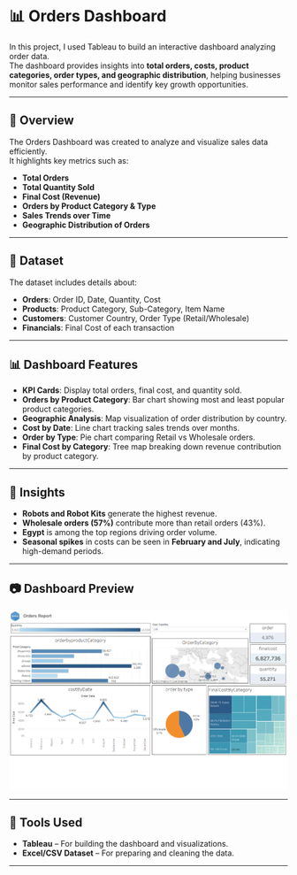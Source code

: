 # 📊 Orders Dashboard

In this project, I used Tableau to build an interactive dashboard analyzing order data.  
The dashboard provides insights into **total orders, costs, product categories, order types, and geographic distribution**, helping businesses monitor sales performance and identify key growth opportunities.

---

## 📌 Overview
The Orders Dashboard was created to analyze and visualize sales data efficiently.  
It highlights key metrics such as:  
- **Total Orders**  
- **Total Quantity Sold**  
- **Final Cost (Revenue)**  
- **Orders by Product Category & Type**  
- **Sales Trends over Time**  
- **Geographic Distribution of Orders**

---

## 📂 Dataset
The dataset includes details about:  
- **Orders**: Order ID, Date, Quantity, Cost  
- **Products**: Product Category, Sub-Category, Item Name  
- **Customers**: Customer Country, Order Type (Retail/Wholesale)  
- **Financials**: Final Cost of each transaction  

---

## 📊 Dashboard Features
- **KPI Cards**: Display total orders, final cost, and quantity sold.  
- **Orders by Product Category**: Bar chart showing most and least popular product categories.  
- **Geographic Analysis**: Map visualization of order distribution by country.  
- **Cost by Date**: Line chart tracking sales trends over months.  
- **Order by Type**: Pie chart comparing Retail vs Wholesale orders.  
- **Final Cost by Category**: Tree map breaking down revenue contribution by product category.  

---

## 🔎 Insights
- **Robots and Robot Kits** generate the highest revenue.  
- **Wholesale orders (57%)** contribute more than retail orders (43%).  
- **Egypt** is among the top regions driving order volume.  
- **Seasonal spikes** in costs can be seen in **February and July**, indicating high-demand periods.  

---

## 📷 Dashboard Preview
<p align="center">
  <img src="Tableau Project/overview.png" alt="Overview Dashboard" width="800">
</p>

---

## 🚀 Tools Used
- **Tableau** – For building the dashboard and visualizations.  
- **Excel/CSV Dataset** – For preparing and cleaning the data.  

---
